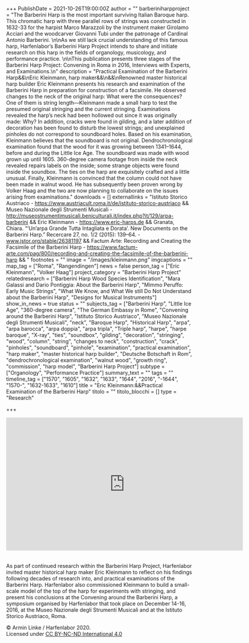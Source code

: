 +++
PublishDate = 2021-10-26T19:00:00Z
author = ""
barberiniharpproject = "The Barberini Harp is the most important surviving Italian Baroque harp. This chromatic harp with three parallel rows of strings was constructed in 1632-33 for the harpist Marco Marazzoli by the instrument maker Girolamo Acciari and the woodcarver Giovanni Tubi under the patronage of Cardinal Antonio Barberini. \n\nAs we still lack crucial understanding of this famous harp, Harfenlabor’s Barberini Harp Project intends to share and initiate research on this harp in the fields of organology, musicology, and performance practice. \n\nThis publication presents three stages of the Barberini Harp Project: Convening in Roma in 2016, Interviews with Experts, and Examinations.\n"
description = "Practical Examination of the Barberini Harp&&\nEric Kleinmann, harp maker&&\n&&\nRenowned master historical harp builder Eric Kleinmann presents his research and examination of the Barberini Harp in preparation for construction of a facsimile. He observed changes to the neck of the original harp: What were the consequences? One of them is string length—Kleinmann made a small harp to test the presumed original stringing and the current stringing. Examinations revealed the harp’s neck had been hollowed out since it was originally made: Why? In addition, cracks were found in gilding, and a later addition of decoration has been found to disturb the lowest strings; and unexplained pinholes do not correspond to soundboard holes. Based on his examination, Kleinmann believes that the soundboard is not original. Dendrochronological examination found that the wood for it was growing between 1341–1644, before and during the Little Ice Age. The soundboard was made with wood grown up until 1605. 360-degree camera footage from inside the neck revealed repairs labels on the inside; some strange objects were found inside the soundbox. The ties on the harp are exquisitely crafted and a little unusual. Finally, Kleinmann is convinced that the column could not have been made in walnut wood. He has subsequently been proven wrong by Volker Haag and the two are now planning to collaborate on the issues arising from examinations."
downloads = []
externallinks = "Istituto Storico Austriaco - https://www.austriacult.roma.it/de/istituto-storico-austriaco && Museo Nazionale degli Strumenti Musicali - http://museostrumentimusicali.beniculturali.it/index.php?it/129/arpa-barberini &&  Eric Kleinmann - https://www.eric-harps.de && Granata, Chiara. “‘Un’arpa Grande Tutta Intagliata e Dorata’. New Documents on the Barberini Harp.” Recercare 27, no. 1/2 (2015): 139–64. - www.jstor.org/stable/26381197 && Factum Arte: Recording and Creating the Facsimile of the Barberini Harp - https://www.factum-arte.com/pag/800/recording-and-creating-the-facsimile-of-the-barberini-harp && "
footnotes = ""
image = "/images/kleinmann.png"
imgcaptions = ""
map_tag = ["Roma", "Rangendingen"]
news = false
person_tag = ["Eric Kleinmann", "Volker Haag"]
project_category = "Barberini Harp Project"
relatedresearch = ["Barberini Harp Wood Species Identification", "Mara Galassi and Dario Pontiggia: About the Barberini Harp", "Mimmo Peruffo: Early Music Strings", "What We Know, and What We still Do Not Understand about the Barberini Harp", "Designs for Musical Instruments"]
show_in_news = true
status = ""
subjects_tag = ["Barberini Harp", "Little Ice Age", "360-degree camera", "The German Embassy in Rome", "Convening around the Barberini Harp", "Istituto Storico Austriaco", "Museo Nazionale degli Strumenti Musicali", "neck", "Baroque Harp", "Historical Harp", "arpa", "arpa barocca", "arpa doppia", "arpa tripla", "Triple harp", "harpe", "harpe baroque", "X-ray", "ties", "soundbox", "gilding", "decoration", "stringing", "wood", "column", "string", "changes to neck", "construction", "crack", "pinholes", "soundboard", "pinhole", "examination", "practical examination", "harp maker", "master historical harp builder", "Deutsche Botschaft in Rom", "dendrochronological examination", "walnut wood", "growth ring", "commission", "harp model", "Barberini Harp Project"]
subtype = ["Organology", "Performance Practice"]
summary_text = ""
tags = ""
timeline_tag = ["1570", "1605", "1632", "1633", "1644", "2016", "-1644", "1570-", "1632-1633", "1610"]
title = "Eric Kleinmann:&&Practical Examination of the Barberini Harp"
titolo = ""
titolo_blocchi = []
type = "Research"

+++
<div class="embed-responsive embed-responsive-16by9"> <iframe src="https://player.vimeo.com/video/639053636?color=ffffff&title=0&byline=0&portrait=0" width="640" height="360" frameborder="0" allow="autoplay; fullscreen; picture-in-picture" allowfullscreen></iframe> </div>

###### 

###### 

As part of continued research within the <span id="subjects_tag">Barberini Harp Project</span>, Harfenlabor invited master historical harp maker <span id="person_tag">Eric Kleinmann</span> to reflect on his findings following decades of research into, and practical examinations of the <span id="subjects_tag">Barberini Harp</span>. Harfenlabor also commissioned Kleinmann to build a small-scale model of the top of the harp for experiments with stringing, and present his conclusions at the <span id="subjects_tag">Convening around the Barberini Harp</span>, a symposium organised by Harfenlabor that took place on December 14-16, 2016, at the Museo Nazionale degli Strumenti Musicali and at the Istituto Storico Austriaco, Roma.

© Armin Linke / Harfenlabor 2020.  
Licensed under [CC BY-NC-ND International 4.0](https://harfenlabor.netlify.app/aboutpage/#ccbyncnd)